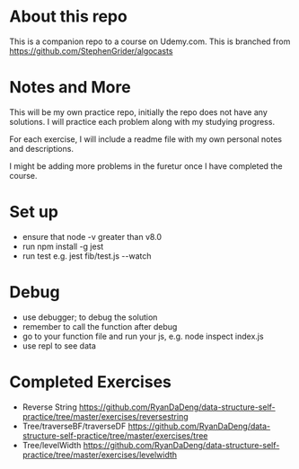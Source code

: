 # About this repo
This is a companion repo to a course on Udemy.com. This is branched from https://github.com/StephenGrider/algocasts


# Notes and More

This will be my own practice repo, initially the repo does not have any solutions. I will practice each problem along with my studying progress.

For each exercise, I will include a readme file with my own personal notes and descriptions.

I might be adding more problems in the furetur once I have completed the course.

# Set up

- ensure that node -v greater than v8.0
- run npm install -g jest
- run test e.g. jest fib/test.js --watch

# Debug

- use debugger; to debug the solution
- remember to call the function after debug
- go to your function file and run your js, e.g. node inspect index.js
- use repl to see data

# Completed Exercises

- Reverse String https://github.com/RyanDaDeng/data-structure-self-practice/tree/master/exercises/reversestring
- Tree/traverseBF/traverseDF https://github.com/RyanDaDeng/data-structure-self-practice/tree/master/exercises/tree
- Tree/levelWidth https://github.com/RyanDaDeng/data-structure-self-practice/tree/master/exercises/levelwidth